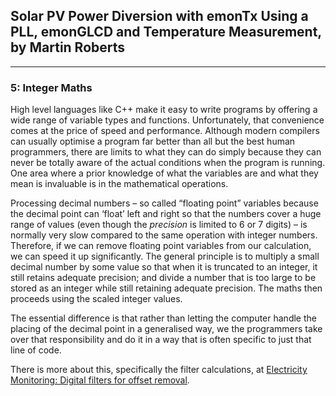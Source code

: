 ## Solar PV Power Diversion with emonTx Using a PLL, emonGLCD and Temperature Measurement, by Martin Roberts

***

### 5: Integer Maths

High level languages like C++ make it easy to write programs by offering a wide range of variable types and functions. Unfortunately, that convenience comes at the price of speed and performance. Although modern compilers can usually optimise a program far better than all but the best human programmers, there are limits to what they can do simply because they can never be totally aware of the actual conditions when the program is running. One area where a prior knowledge of what the variables are and what they mean is invaluable is in the mathematical operations.

Processing decimal numbers – so called “floating point” variables because the decimal point can ‘float’ left and right so that the numbers cover a huge range of values (even though the _precision_ is limited to 6 or 7 digits) – is normally very slow compared to the same operation with integer numbers. Therefore, if we can remove floating point variables from our calculation, we can speed it up significantly. The general principle is to multiply a small decimal number by some value so that when it is truncated to an integer, it still retains adequate precision; and divide a number that is too large to be stored as an integer while still retaining adequate precision. The maths then proceeds using the scaled integer values.

The essential difference is that rather than letting the computer handle the placing of the decimal point in a generalised way, we the programmers take over that responsibility and do it in a way that is often specific to just that line of code.

There is more about this, specifically the filter calculations, at [Electricity Monitoring: Digital filters for offset removal](../../electricity-monitoring/ctac/digital-filters-for-offset-removal).
